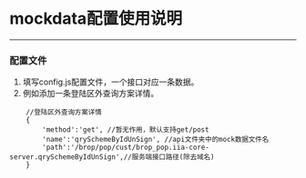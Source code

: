 # mockdata配置使用说明 

---

### 配置文件
1. 填写config.js配置文件，一个接口对应一条数据。
2. 例如添加一条登陆区外查询方案详情。
```
    //登陆区外查询方案详情
    {
        'method':'get', //暂无作用，默认支持get/post
        'name':'qrySchemeByIdUnSign', //api文件夹中的mock数据文件名
        'path':'/brop/pop/cust/brop_pop.iia-core-server.qrySchemeByIdUnSign',//服务端接口路径(除去域名)
    }

```

